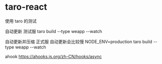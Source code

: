 # taro-react

使用 taro 的测试

自动更新 测试服
taro build --type weapp --watch

自动更新并压缩 正式服 自动更新会比较慢
NODE_ENV=production taro build --type weapp --watch

ahook 
https://ahooks.js.org/zh-CN/hooks/async
